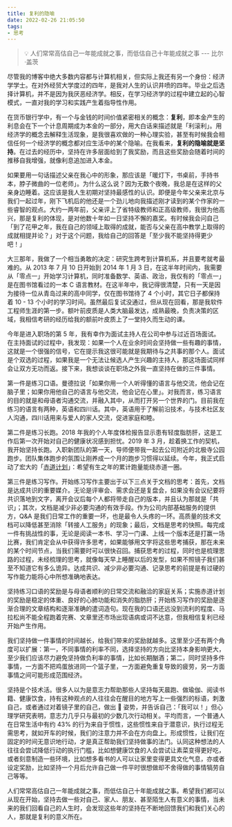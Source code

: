 ```yaml
---
title: 复利的隐喻
date: 2022-02-26 21:05:50
tags:
- 思考
---
```


> 💡 人们常常高估自己一年能成就之事，而低估自己十年能成就之事 --- 比尔·盖茨

尽管我的博客中绝大多数内容都与计算机相关，但实际上我还有另一个身份：经济学学士。在对外经贸大学度过的四年，是我对人生的认识井喷的四年。毕业之后选择计算机，并不是因为我厌恶经济学。相反，在学习经济学的过程中建立起的心智模式，一直对我的学习和实践产生着指导性作用。

在货币银行学中，有一个与金钱的时间价值紧密相关的概念：**复利**，即本金产生的利息会在下一个计息周期成为本金的一部分，用大白话来描述就是「利滚利」。用经济学的概念去解释生活现象，是我很喜欢做的一种心理实验，甚至有时候我会相信任何一个经济学的概念都对应生活中的某个隐喻。在我看来，**复利的隐喻就是坚持**。在过去的经历中，坚持在许多层面给到了我奖励，而且这些奖励会随着时间的推移自我增强，就像利息追加进入本金。

<!--more-->

如果要用一句话描述父亲在我心中的形象，那应该是「暖灯下，书桌前，手持书本，脖子微曲的一位老师」。为什么这么说？因为无数个夜晚，我总是在这样的父亲身边睡着。这应该是我人生初期对坚持最感性的认识。即便是今年父亲来北京与我们一起过年，刚下飞机后的他还是一个劲儿地向我描述刚才读到的某个作家的一些睿智的观点。大约一两年前，父亲评上了省特级教师和正高级教师，我很为他高兴，那是复利的体现，是对他数十年如一日坚持不懈的嘉奖。有时候我会问自己「到了花甲之年，我在自己的领域上取得的成就，能否与父亲在高中教学上取得的成就相提并论？」对于这个问题，我给自己的回答是「至少我不能坚持得更少吧！」

大三那年，我做了一个相当勇敢的决定：研究生跨考到计算机系，并且要考就考最难的。从 2013 年 7 月 10 日开始到 2014 年 1 月 3 日，在这半年时间内，我需要从「零点一」开始学习计算机，同时准备数学、英语、政治，我仅有的「零点一」是在图书馆看过的一本 C 语言教材。在这半年中，我记得很清楚，只有一天是因为接待一位从青岛过来的高中同学，仅在图书馆待了 4 个小时，其它日子都保持着 10 - 13 个小时的学习时间。虽然最后复试没通过，但从现在回看，那是我软件工程师生涯的第一步。额叶前皮质是人类大脑最发达，成熟最晚，负责决策的区域，我相信考研的经历给我的额前叶皮质上了一堂持久而生动的课。

今年是进入职场的第 5 年，我有幸作为面试主持人在公司中参与过近百场面试。在主持面试的过程中，我发现：如果一个人在业余时间会坚持做一些有趣的事情，这就是一个很强的信号，它在提示我这很可能就是我期待与之共事的那个人。面试是个双选的过程，如果我是一个无法让候选人产生兴趣的主持人，那这场面试同样会让双方无功而返。接下来，我想谈谈在职场之外我一直坚持在做的三件事情。

第一件是练习口语。曼德拉说「如果你用一个人听得懂的语言与他交流，他会记在脑子里；如果你用他自己的语言与他交流，他会记在心里」。对我而言，练习语言的目的就是和母语者沟通交流，并融入其中，从而打开另一个世界的门。目前我在练习的语言有两种，英语和四川话。其中，英语用于了解前沿技术，与技术社区友人沟通，四川话用来与爱人的家人交流，促进家庭和睦。

第二件是练习长跑。2018 年我的个人年度体检报告显示患有轻度脂肪肝，这是工作后第一次开始对自己的健康状况感到担忧。2019 年 3 月，趁着换工作的契机，我开始坚持长跑。入职新团队的第一天，导师便带我一起去公司附近的北极寺公园跑步。团队集体跑步的氛围让刚养成一个月的跑步习惯得以延续。今年，我正式启动了宏大的「[赤道计划](https://equator.vercel.app/)」：希望有生之年的累计跑量能绕赤道一圈。

第三件是练习写作。开始练习写作主要出于以下三点关于文档的思考：首先，文档是达成共识的重要媒介。无论是评审会、需求会还是复盘会，如果没有会议纪要将共识落地到文字，离开会议后每个人都将带走自己的版本，并且认为那就是「共识」；其次，文档是减少非必要沟通的有效手段。作为公司内部基础服务的提供方，Q&A 是我们日常工作的重要一环，也是最令人头疼的一环。高质量的技术文档可以降低甚至消除「转接人工服务」的现象；最后，文档是思考的快照。每完成一件有挑战性的事，无论是阅读一本书、学习一门课、上线一个版本还是打赢一场比赛，我们肯定会从中获得许多思考，如果能够用文字将这些思考捕获，那在未来的某个时间节点，当我们需要时可以很快召回。捕获思考的过程，同时也是梳理思路的过程，未经梳理的思考，就像每天早上睡醒以后的发型，如果不照镜子我们甚至不知道它有多么诡异。达成共识、减少非必要沟通、记录思考的前提是有过硬的写作能力能将心中所想准确地表达。

坚持练习口语的奖励是与母语者顺利的日常交流和融洽的家庭关系；实施赤道计划的奖励是稳定的体重、良好的心肺功能和消失的脂肪肝；开始练习写作的奖励是逐渐合理的文章结构和逐渐准确的遣词造句。现在我的口语还远没到流利的程度、马拉松尚不能全程跑着完赛、文章里还市场出现语病或词不达意，但我相信复利已经开始产生作用。

我们坚持做一件事情的时间越长，给我们带来的奖励就越多。这里至少还有两个角度可以扩展：第一，不同事情的利率不同，选择坚持的方向比坚持本身影响更大，至少我们应该尽力避免坚持做负利率的事情，比如长期酗酒；第二，同时坚持多件事情，一方面不把鸡蛋放进同一个篮子里，一方面避免重复导致的疲劳，另一方面事情之间可能形成范围经济。

坚持是个技术活。很多人以为是意志力帮助那些人坚持每天晨跑、做瑜伽、阅读书籍、健康饮食，持有这种观点的人往往会在醒目的地方写上一些强烈的标语，刺激自己，或者通过对着镜子里的自己，做出 💪 姿势，并告诉自己：「我可以！」但心理学研究表明，意志力几乎只与最初的少数几次行动相关。平均而言，一个普通人在日常生活中有约 43% 的行为来自于惯性，这些惯性来自于潜意识，执行过程无需思考，就如开车的时候，我们的注意力并不会在方向盘上。形成惯性，让我们在固定的时间无意识地行动，才是真正帮助我们坚持做事的法门。认同这种想法的人往往会尝试降低行动的执行门槛，比如想健康饮食的人会尝试让素菜变得更好吃，或者刻意制造一些环境，比如想多看书的人可以让家里变得更具文化气息，亦或者设定奖励，比如坚持一个月后允许自己做一件平时很想做却不舍得做的事情犒劳自己等等。

人们常常高估自己一年能成就之事，而低估自己十年能成就之事。希望我们都可以从现在开始，坚持去做一些对自己、家人、朋友、甚至陌生人有意义的事情，当未来的我们回看自己的人生时，会发现这些年的坚持在不断地回馈我们和我们关心的人，那就是复利的意义所在。
